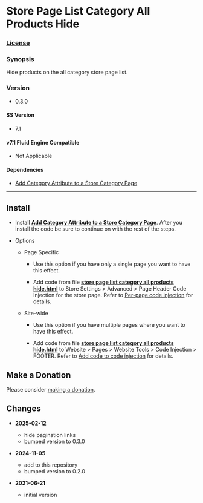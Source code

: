 # Store Page List Category All Products Hide

### [License][1]

### Synopsis

Hide products on the all category store page list.

### Version

  * 0.3.0

#### SS Version

  * 7.1

#### v7.1 Fluid Engine Compatible

  * Not Applicable

#### Dependencies

  * [Add Category Attribute to a Store Category Page][2]

---

## Install

* Install **[Add Category Attribute to a Store Category Page][3]**. After you
  install the code be sure to continue on with the rest of the steps.
  
* Options

  * Page Specific
  
    * Use this option if you have only a single page you want to have this
      effect.
      
    * Add code from file **[store page list category all products
      hide.html][4]** to Store Settings > Advanced > Page Header Code Injection
      for the store page. Refer to [Per-page code injection][5] for details.
      
  * Site-wide
  
    * Use this option if you have multiple pages where you want to have this
      effect.
      
    * Add code from file **[store page list category all products
      hide.html][4]** to Website > Pages > Website Tools > Code Injection >
      FOOTER. Refer to [Add code to code injection][6] for details.

## Make a Donation

Please consider [making a donation][7].

## Changes

* **2025-02-12**

  * hide pagination links
  * bumped version to 0.3.0
  
* **2024-11-05**

  * add to this repository
  * bumped version to 0.2.0
  
* **2021-06-21**

  * initial version

[1]: https://github.com/tomsWebConsulting/twcsl/blob/main/LICENSE.txt#L1
[2]: https://github.com/tomsWebConsulting/twcsl/tree/main/Add%20Category%20Attribute%20to%20a%20Store%20Category%20Page
[3]: https://github.com/tomsWebConsulting/twcsl/tree/main/Add%20Category%20Attribute%20to%20a%20Store%20Category%20Page#add-category-attribute-to-a-store-category-page
[4]: store%20page%20list%20category%20all%20products%20hide.html#L1
[5]: https://support.squarespace.com/hc/en-us/articles/205815908-Using-code-injection#toc-per-page-code-injection
[6]: https://support.squarespace.com/hc/en-us/articles/205815908-Using-code-injection#toc-add-code-to-code-injection
[7]: https://github.com/tomsWebConsulting/twcsl#make-a-donation
